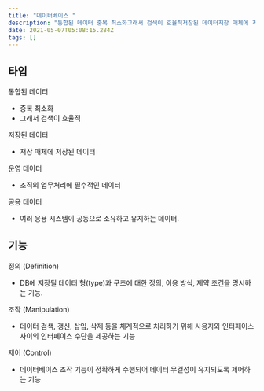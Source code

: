 ```yaml
---
title: "데이터베이스 "
description: "통합된 데이터 중복 최소화그래서 검색이 효율적저장된 데이터저장 매체에 저장된 데이터운영 데이터 조직의 업무처리에 필수적인 데이터공용 데이터여러 응용 시스템이 공동으로 소유하고 유지하는 데이터.정의 (Definition)DB에 저장될 데이터 형(type)과 구조에 대한 "
date: 2021-05-07T05:08:15.284Z
tags: []
---
```

## 타입
통합된 데이터 
 - 중복 최소화
 - 그래서 검색이 효율적

저장된 데이터
 - 저장 매체에 저장된 데이터
 
운영 데이터 
 - 조직의 업무처리에 필수적인 데이터
 
공용 데이터
 - 여러 응용 시스템이 공동으로 소유하고 유지하는 데이터.
 
## 기능
정의 (Definition)
- DB에 저장될 데이터 형(type)과 구조에 대한 정의, 이용 방식, 제약 조건을 명시하는 기능.

조작 (Manipulation)
- 데이터 검색, 갱신, 삽입, 삭제 등을 체계적으로 처리하기 위해 사용자와 인터페이스 사이의 인터페이스 수단을 제공하는 기능

제어 (Control)
- 데이터베이스 조작 기능이 정확하게 수행되어 데이터 무결성이 유지되도록 제어하는 기능


